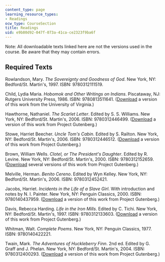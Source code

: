 ```yaml
---
content_type: page
learning_resource_types:
- Readings
ocw_type: CourseSection
title: Readings
uid: e9b80d92-047f-073a-41ca-ce2323f9ba6f
---
```


Note: All downloadable texts linked here are not the versions used in the course. Be aware that they may contain errors.

Required Texts
--------------

Rowlandson, Mary. _The Sovereignty and Goodness of God_. New York, NY: Bedford/St. Martin's, 1997. ISBN: 9780312111519.

Child, Lydia Maria. _Hobomok and Other Writings on Indians_. Piscataway, NJ: Rutgers University Press, 1986. ISBN: 9780813511641. ([Download](http://etext.virginia.edu/toc/modeng/public/Eaf041.html) a version of this work from the University of Virginia.)

Hawthorne, Nathaniel. _The Scarlet Letter_. Edited by S. S. Williams. New York, NY: Bedford/St. Martin's, 2006. ISBN: 9780312446499. ([Download](http://www.gutenberg.org/etext/25344) a version of this work from Project Gutenberg.)

Stowe, Harriet Beecher. _Uncle Tom's Cabin_. Edited by S. Railton. New York, NY: Bedford/St. Martin's, 2006. ISBN: 9780312446512. ([Download](http://www.gutenberg.org/etext/203) a version of this work from Project Gutenberg.)

Brown, William Wells. _Clotel, or The President's Daughter_. Edited by R. Levine. New York, NY: Bedford/St. Martin's, 2000. ISBN: 9780312152659. ([Download](http://www.gutenberg.org/browse/authors/b#a135) several versions of this work from Project Gutenberg.)

Melville, Herman. _Benito Cereno_. Edited by Wyn Kelley. New York, NY: Bedford/St. Martin's, 2006. ISBN: 9780312452421.

Jacobs, Harriet. _Incidents in the Life of a Slave Girl_. With introduction and notes by N. I. Painter. New York, NY: Penguin Classics, 2000. ISBN: 9780140437959. ([Download](http://www.gutenberg.org/etext/11030) a version of this work from Project Gutenberg.)

Davis, Rebecca Harding. _Life in the Iron Mills_. Edited by C. Tichi. New York, NY: Bedford/St. Martin's, 1997. ISBN: 9780312133603. ([Download](http://www.gutenberg.org/etext/876) a version of this work from Project Gutenberg.)

Whitman, Walt. _Complete Poems_. New York, NY: Penguin Classics, 1977. ISBN: 9780140422221.

Twain, Mark. _The Adventures of Huckleberry Finn_. 2nd ed. Edited by G. Graff and J. Phelan. New York, NY: Bedford/St. Martin's, 2004. ISBN: 9780312400293. ([Download](http://www.gutenberg.org/etext/76) a version of this work from Project Gutenberg.)